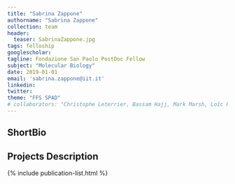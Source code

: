 ```yaml
---
title: "Sabrina Zappone"
authorname: "Sabrina Zappone"
collection: team
header:
  teaser: SabrinaZappone.jpg
tags: felloship 
googlescholar:
tagline: Fondazione San Paolo PostDoc Fellow
subject: "Molecular Biology"
date: 2019-01-01
email: 'sabrina.zappone@iit.it'
linkedin:
twitter: 
theme: "FFS SPAD"
# collaborators: "Christophe Leterrier, Bassam Hajj, Mark Marsh, Loïc Royer, Joe Grove"
---
```


<h2>ShortBio</h2>

<h2>Projects Description</h2>

<!--{% include author-research-themes.html %}--->
<!--{% include team-member-collaborators.html %}--->
{% include publication-list.html %}
